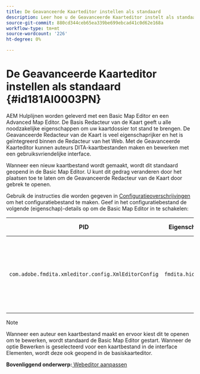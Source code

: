 ```yaml
---
title: De Geavanceerde Kaarteditor instellen als standaard
description: Leer hoe u de Geavanceerde Kaarteditor instelt als standaard
source-git-commit: 880cd344ceb65ea339be699ebcad41c0d62e168a
workflow-type: tm+mt
source-wordcount: '226'
ht-degree: 0%

---
```


# De Geavanceerde Kaarteditor instellen als standaard {#id181AI0003PN}

AEM Hulplijnen worden geleverd met een Basic Map Editor en een Advanced Map Editor. De Basis Redacteur van de Kaart geeft u alle noodzakelijke eigenschappen om uw kaartdossier tot stand te brengen. De Geavanceerde Redacteur van de Kaart is veel eigenschaprijker en het is geïntegreerd binnen de Redacteur van het Web. Met de Geavanceerde Kaarteditor kunnen auteurs DITA-kaartbestanden maken en bewerken met een gebruiksvriendelijke interface.

Wanneer een nieuw kaartbestand wordt gemaakt, wordt dit standaard geopend in de Basic Map Editor. U kunt dit gedrag veranderen door het plaatsen toe te laten om de Geavanceerde Redacteur van de Kaart door gebrek te openen.

Gebruik de instructies die worden gegeven in [Configuratieoverschrijvingen](download-install-additional-config-override.md#) om het configuratiebestand te maken. Geef in het configuratiebestand de volgende \(eigenschap\)-details op om de Basic Map Editor in te schakelen:

| PID | Eigenschappensleutel | Waarde van eigenschap |
|---|------------|--------------|
| `com.adobe.fmdita.xmleditor.config.XmlEditorConfig` | ``fmdita.hide.oldmapeditor`` | Boolean \(true/false\). Als u de Geavanceerde Redacteur van de Kaart door gebrek wilt gebruiken, dan plaats dit bezit aan waar.<br> **Standaardwaarde**: false |

>[!NOTE]
>
> Wanneer een auteur een kaartbestand maakt en ervoor kiest dit te openen om te bewerken, wordt standaard de Basic Map Editor gestart. Wanneer de optie Bewerken is geselecteerd voor een kaartbestand in de interface Elementen, wordt deze ook geopend in de basiskaarteditor.

**Bovenliggend onderwerp:**[ Webeditor aanpassen](conf-web-editor.md)
